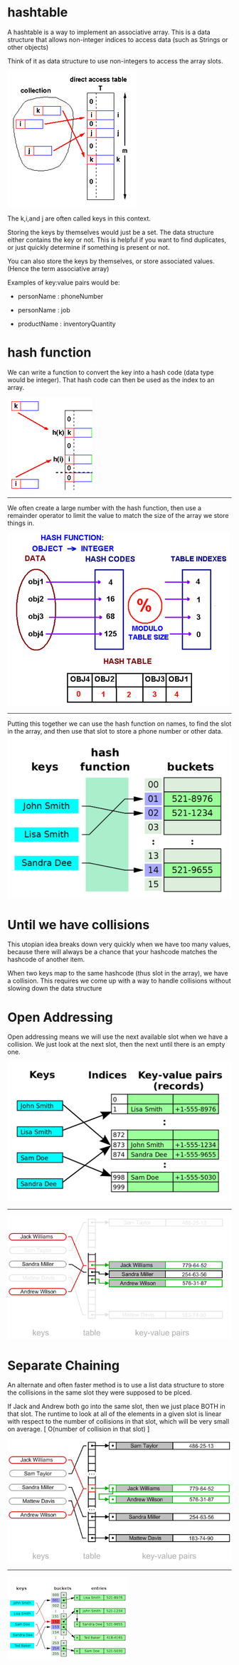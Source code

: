 
# hashtable

A hashtable is a way to implement an associative array. This is a data structure that allows non-integer indices to access data (such as Strings or other objects)

Think of it as data structure to use non-integers to access the array slots.

<img src="hashtableconcept.gif">

The k,i,and j are often called keys in this context.  

Storing the keys by themselves would just be a set. The data structure either contains the key or not. This is helpful if you want to find duplicates, or just quickly determine if something is present or not.

You can also store the keys by themselves, or store associated values. (Hence the term associative array)

Examples of key:value pairs would be:

- personName : phoneNumber

- personName : job

- productName : inventoryQuantity

# hash function

We can write a function to convert the key into a hash code (data type would be integer). That hash code can then be used as the index to an array.

<img src="hashFunction.gif">

<hr>

We often create a large number with the hash function, then use a remainder operator to limit the value to match the size of the array we store things in.

<img src="hashToIndex.bmp">

<hr>
Putting this together we can use the hash function on names, to find the slot in the array, and then use that slot to store a phone number or other data.

<img src="hashtableNoCollisions.png">


# Until we have collisions

This utopian idea breaks down very quickly when we have too many values, because there will always be a chance that your hashcode matches the hashcode of another item.

When two keys map to the same hashcode (thus slot in the array), we have a collision. This requires we come up with a way to handle collisions without slowing down the data structure

# Open Addressing

Open addressing means we will use the next available slot when we have a collision. We just look at the next slot, then the next until there is an empty one.

<img src="CollisionWithOpenAddressing.png">

<hr>

<img src="CollisionWithOpenAddressing2.png">

# Separate Chaining

An alternate and often faster method is to use a list data structure to store the collisions in the same slot they were supposed to be plced.

If Jack and Andrew both go into the same slot, then we just place BOTH in that slot. The runtime to look at all of the elements in a given slot is linear with respect to the number of collisions in that slot, which will be very small on average. [  O(number of collision in that slot) ]

<img src="CollisionWithChaining1.png">

<hr>

<img src="CollisionWithChaining2.png">
